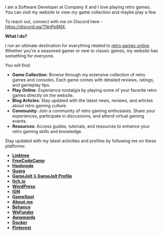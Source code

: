 I am a Software Developer at Company X and I love playing retro games. You can visit my website to view my game collection and maybe play a few.

To reach out, connect with me on Discord here - https://discord.gg/TNnPe8NX.

**What I do?**

I run an ultimate destination for everything related to [retro games online](http://theretrosaga.com). Whether you're a seasoned gamer or new to classic games, my website has something for everyone.

You will find:

- **Game Collection**: Browse through my extensive collection of retro games and consoles. Each game comes with detailed reviews, ratings, and gameplay tips.
- **Play Online**: Experience nostalgia by playing some of your favorite retro games directly on the website.
- **Blog Articles**: Stay updated with the latest news, reviews, and articles about retro gaming culture.
- **Community**: Join a community of retro gaming enthusiasts. Share your experiences, participate in discussions, and attend virtual gaming events.
- **Resources**: Access guides, tutorials, and resources to enhance your retro gaming skills and knowledge.

Stay updated with my latest activities and profiles by following me on these platforms:

- [**Linktree**](https://linktr.ee/theretrosaga)
- [**FreeCodeCamp**](https://www.freecodecamp.org/beingretrogamer)
- [**Hashnode**](https://theretrosaga.hashnode.dev/)
- [**Quora**](https://www.quora.com/profile/The-Retro-Saga)
- [**GameJolt** &amp; **GameJolt Profile**](https://theretrosaga.gamejolt.io/)
- [**Itch.io**](https://theretrosaga.itch.io/)
- [**WordPress**](https://theretrosaga.wordpress.com/)
- [**IGN**](https://www.ign.com/playlist/theretrosaga)
- [**GameSpot**](https://www.gamespot.com/profile/theretroguy/)
- [**About.me**](https://about.me/theretrosaga)
- [**Behance**](https://www.behance.net/theretrosaga)
- [**WeFunder**](https://wefunder.com/theretrosaga)
- [**Awwwards**](https://www.awwwards.com/theretrosaga/)
- [**Docker**](https://hub.docker.com/u/theretrosaga)
- [**Pinterest**](https://www.pinterest.com/theretrosaga/)
